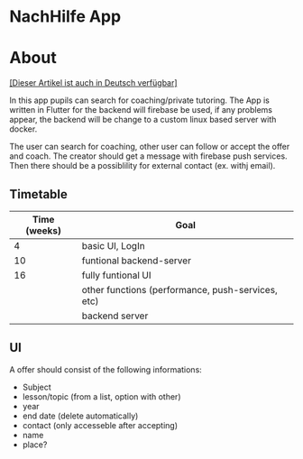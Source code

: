 # NachHilfe App 


# About

[[Dieser Artikel ist auch in Deutsch verfügbar]](https://github.com/FineFindus/NachHilfeApp/blob/master/README.de.md)

In this app pupils can search for coaching/private tutoring.
The App is written in Flutter for the backend will firebase be used, if any problems appear, the backend will be change to a custom linux based server with docker.

The user can search for coaching, other user can follow or accept the offer and coach.
The creator should get a message with firebase push services. Then there should be a possiblility for external contact (ex. withj email).


## Timetable

| Time (weeks) | Goal                                                      | 
|--------------|-----------------------------------------------------------|
|  4           | basic UI, LogIn                                           |
| 10           | funtional backend-server                                  |
| 16           | fully funtional UI                                        |
|              | other functions (performance, push-services, etc)         |
|              | backend server                                            |

## UI
A offer should consist of the following informations:
* Subject
* lesson/topic (from a list, option with other)
* year
* end date (delete automatically)
* contact (only accesseble after accepting)
* name
* place?
